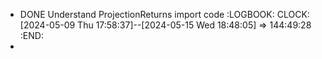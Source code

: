 - DONE Understand ProjectionReturns import code
  :LOGBOOK:
  CLOCK: [2024-05-09 Thu 17:58:37]--[2024-05-15 Wed 18:48:05] =>  144:49:28
  :END:
-